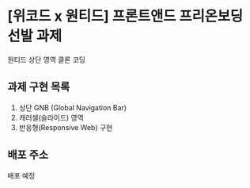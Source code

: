 # [위코드 x 원티드] 프론트앤드 프리온보딩 선발 과제

원티드 상단 영역 클론 코딩



## 과제 구현 목록

1. 상단 GNB (Global Navigation Bar)
2. 캐러셀(슬라이드) 영역
3. 반응형(Responsive Web) 구현

## 배포 주소

배포 예정

